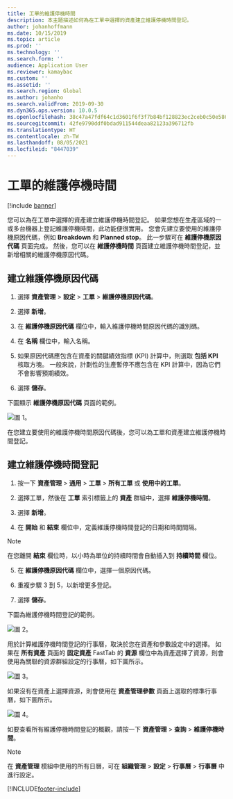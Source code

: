 ```yaml
---
title: 工單的維護停機時間
description: 本主題描述如何為在工單中選擇的資產建立維護停機時間登記。
author: johanhoffmann
ms.date: 10/15/2019
ms.topic: article
ms.prod: ''
ms.technology: ''
ms.search.form: ''
audience: Application User
ms.reviewer: kamaybac
ms.custom: ''
ms.assetid: ''
ms.search.region: Global
ms.author: johanho
ms.search.validFrom: 2019-09-30
ms.dyn365.ops.version: 10.0.5
ms.openlocfilehash: 38c47a47fdf64c1d3601f6f3f7b84bf128823ec2ceb0c50e586822f6bdb97906
ms.sourcegitcommit: 42fe9790ddf0bdad911544deaa82123a396712fb
ms.translationtype: HT
ms.contentlocale: zh-TW
ms.lasthandoff: 08/05/2021
ms.locfileid: "8447039"
---
```

# <a name="maintenance-downtime-for-work-orders"></a>工單的維護停機時間

[!include [banner](../../includes/banner.md)]


您可以為在工單中選擇的資產建立維護停機時間登記。 如果您想在生產區域的一或多台機器上登記維護停機時間，此功能便很實用。 您會先建立要使用的維護停機原因代碼，例如 **Breakdown** 和 **Planned stop**。 此一步驟可在 **維護停機原因代碼** 頁面完成。 然後，您可以在 **維護停機時間** 頁面建立維護停機時間登記，並新增相關的維護停機原因代碼。

## <a name="create-maintenance-downtime-reason-codes"></a>建立維護停機原因代碼

1. 選擇 **資產管理** > **設定** > **工單** > **維護停機原因代碼**。

2. 選擇 **新增**。

3. 在 **維護停機原因代碼** 欄位中，輸入維護停機時間原因代碼的識別碼。

4. 在 **名稱** 欄位中，輸入名稱。

5. 如果原因代碼應包含在資產的關鍵績效指標 (KPI) 計算中，則選取 **包括 KPI** 核取方塊。 一般來說，計劃性的生產暫停不應包含在 KPI 計算中，因為它們不會影響預期績效。

6. 選擇 **儲存**。

下圖顯示 **維護停機原因代碼** 頁面的範例。

![圖 1。](media/15-work-orders.png)

在您建立要使用的維護停機時間原因代碼後，您可以為工單和資產建立維護停機時間登記。


## <a name="create-maintenance-downtime-registrations"></a>建立維護停機時間登記

1. 按一下 **資產管理** > **通用** > **工單** > **所有工單** 或 **使用中的工單**。

2. 選擇工單，然後在 **工單** 索引標籤上的 **資產** 群組中，選擇 **維護停機時間**。

3. 選擇 **新增**。

4. 在 **開始** 和 **結束** 欄位中，定義維護停機時間登記的日期和時間間隔。

>[!NOTE]
>在您離開 **結束** 欄位時，以小時為單位的持續時間會自動插入到 **持續時間** 欄位。

5. 在 **維護停機原因代碼** 欄位中，選擇一個原因代碼。

6. 重複步驟 3 到 5，以新增更多登記。

7. 選擇 **儲存**。

下圖為維護停機時間登記的範例。

![圖 2。](media/16-work-orders.png)

用於計算維護停機時間登記的行事曆，取決於您在資產和參數設定中的選擇。 如果在 **所有資產** 頁面的 **固定資產** FastTab 的 **資源** 欄位中為資產選擇了資源，則會使用為關聯的資源群組設定的行事曆，如下圖所示。

![圖 3。](media/17-work-orders.png)

如果沒有在資產上選擇資源，則會使用在 **資產管理參數** 頁面上選取的標準行事曆，如下圖所示。

![圖 4。](media/18-work-orders.png)

如要查看所有維護停機時間登記的概觀，請按一下 **資產管理** > **查詢** > **維護停機時間**。

>[!NOTE]
>在 **資產管理** 模組中使用的所有日曆，可在 **組織管理** > **設定** > **行事曆** > **行事曆** 中進行設定。



[!INCLUDE[footer-include](../../../includes/footer-banner.md)]